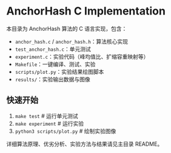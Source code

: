 # AnchorHash C Implementation

本目录为 AnchorHash 算法的 C 语言实现，包含：
- `anchor_hash.c` / `anchor_hash.h`：算法核心实现
- `test_anchor_hash.c`：单元测试
- `experiment.c`：实验代码（峰均值比、扩缩容重映射等）
- `Makefile`：一键编译、测试、实验
- `scripts/plot.py`：实验结果绘图脚本
- `results/`：实验输出数据与图像

## 快速开始

1. `make test`  # 运行单元测试
2. `make experiment`  # 运行实验
3. `python3 scripts/plot.py`  # 绘制实验图像

详细算法原理、优劣分析、实验方法与结果请见主目录 README。
